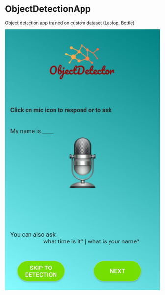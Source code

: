 # ObjectDetectionApp
Object detection app trained on custom dataset (Laptop, Bottle)

![](Images/homeScreen.jpg)

